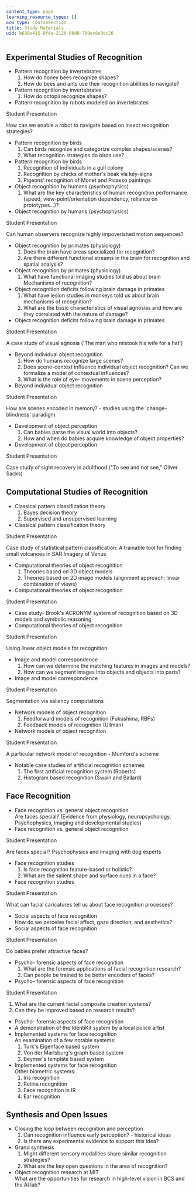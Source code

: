 ```yaml
---
content_type: page
learning_resource_types: []
ocw_type: CourseSection
title: Study Materials
uid: b638e415-0f4a-2126-06d0-700ec8e3ec26
---
```


Experimental Studies of Recognition
-----------------------------------

*   Pattern recognition by invertebrates
    1.  How do honey bees recognize shapes?
    2.  How do bees and ants use their recognition abilities to navigate?
*   Pattern recognition by invertebrates
    1.  How do octopii recognize shapes?
*   Pattern recognition by robots modeled on invertebrates

Student Presentation

How can we enable a robot to navigate based on insect recognition strategies?

*   Pattern recognition by birds
    1.  Can birds recognize and categorize complex shapes/scenes?
    2.  What recognition strategies do birds use?
*   Pattern recognition by birds
    1.  Recognition of individuals in a gull colony
    2.  Recognition by chicks of mother's beak via key-signs
    3.  Pigeons' recognition of Monet and Picasso paintings
*   Object recognition by humans (psychophysics)
    1.  What are the key characteristics of human recognition performance (speed, view-point/orientation dependency, reliance on prototypes…)?
*   Object recognition by humans (psychophysics)

Student Presentation

Can human observers recognize highly impoverished motion sequences?

*   Object recognition by primates (physiology)
    1.  Does the brain have areas specialized for recognition?
    2.  Are there different functional streams in the brain for recognition and spatial analysis?
*   Object recognition by primates (physiology)
    1.  What have functional imaging studies told us about brain Mechanisms of recognition?
*   Object recognition deficits following brain damage in primates
    1.  What have lesion studies in monkeys told us about brain mechanisms of recognition?
    2.  What are the basic characteristics of visual agnosias and how are they correlated with the nature of damage?
*   Object recognition deficits following brain damage in primates

Student Presentation

A case study of visual agnosia ('The man who mistook his wife for a hat')

*   Beyond individual object recognition
    1.  How do humans recognize large scenes?
    2.  Does scene-context influence individual object recognition? Can we formalize a model of contextual influences?
    3.  What is the role of eye- movements in scene perception?
*   Beyond individual object recognition

Student Presentation

How are scenes encoded in memory? - studies using the 'change-blindness' paradigm

*   Development of object perception
    1.  Can babies parse the visual world into objects?
    2.  How and when do babies acquire knowledge of object properties?
*   Development of object perception

Student Presentation

Case study of sight recovery in adulthood ("To see and not see," Oliver Sacks)

Computational Studies of Recognition
------------------------------------

*   Classical pattern classification theory
    1.  Bayes decision theory
    2.  Supervised and unsupervised learning
*   Classical pattern classification theory

Student Presentation

Case study of statistical pattern classification: A trainable tool for finding small volcanoes in SAR Imagery of Venus

*   Computational theories of object recognition
    1.  Theories based on 3D object models
    2.  Theories based on 2D image models (alignment approach; linear combination of views)
*   Computational theories of object recognition

Student Presentation

*   Case study- Brook's ACRONYM system of recognition based on 3D models and symbolic reasoning
*   Computational theories of object recognition

Student Presentation

Using linear object models for recognition

*   Image and model correspondence
    1.  How can we determine the matching features in images and models?
    2.  How can we segment images into objects and objects into parts?
*   Image and model correspondence

Student Presentation

Segmentation via saliency computations

*   Network models of object recognition
    1.  Feedforward models of recognition (Fukushima, RBFs)
    2.  Feedback models of recognition (Ullman)
*   Network models of object recognition

Student Presentation

A particular network model of recognition - Mumford's scheme

*   Notable case studies of artificial recognition schemes
    1.  The first artificial recognition system (Roberts)
    2.  Histogram based recognition (Swain and Ballard)

Face Recognition
----------------

*   Face recognition vs. general object recognition  
    Are faces special? (Evidence from physiology, neuropsychology, Psychophysics, imaging and developmental studies)
*   Face recognition vs. general object recognition

Student Presentation

Are faces special? Psychophysics and imaging with dog experts

*   Face recognition studies
    1.  Is face recognition feature-based or holistic?
    2.  What are the salient shape and surface cues in a face?
*   Face recognition studies

Student Presentation

What can facial caricatures tell us about face recognition processes?

*   Social aspects of face recognition  
    How do we perceive facial affect, gaze direction, and aesthetics?
*   Social aspects of face recognition

Student Presentation

Do babies prefer attractive faces?

*   Psycho- forensic aspects of face recognition
    1.  What are the forensic applications of facial recognition research?
    2.  Can people be trained to be better encoders of faces?
*   Psycho- forensic aspects of face recognition

Student Presentation

1.  What are the current facial composite creation systems?
2.  Can they be improved based on research results?

*   Psycho- forensic aspects of face recognition
*   A demonstration of the IdentiKit system by a local police artist
*   Implemented systems for face recognition  
    An examination of a few notable systems:
    1.  Turk's Eigenface based system
    2.  Von der Marlsburg's graph based system
    3.  Beymer's template based system
*   Implemented systems for face recognition  
    Other biometric systems:
    1.  Iris recognition
    2.  Retina recognition
    3.  Face recognition in IR
    4.  Ear recognition

Synthesis and Open Issues
-------------------------

*   Closing the loop between recognition and perception
    1.  Can recognition influence early perception? - historical ideas
    2.  Is there any experimental evidence to support this idea?
*   Grand synthesis
    1.  Might different sensory modalities share similar recognition strategies?
    2.  What are the key open questions in the area of recognition?
*   Object recognition research at MIT  
    What are the opportunities for research in high-level vision in BCS and the AI lab?